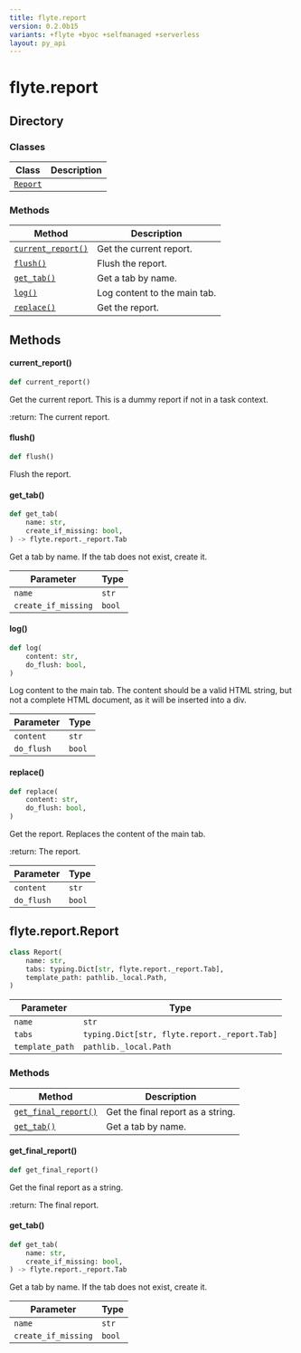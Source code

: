```yaml
---
title: flyte.report
version: 0.2.0b15
variants: +flyte +byoc +selfmanaged +serverless
layout: py_api
---
```


# flyte.report

## Directory

### Classes

| Class | Description |
|-|-|
| [`Report`](.././flyte.report#flytereportreport) |  |

### Methods

| Method | Description |
|-|-|
| [`current_report()`](#current_report) | Get the current report. |
| [`flush()`](#flush) | Flush the report. |
| [`get_tab()`](#get_tab) | Get a tab by name. |
| [`log()`](#log) | Log content to the main tab. |
| [`replace()`](#replace) | Get the report. |


## Methods

#### current_report()

```python
def current_report()
```
Get the current report. This is a dummy report if not in a task context.

:return: The current report.


#### flush()

```python
def flush()
```
Flush the report.


#### get_tab()

```python
def get_tab(
    name: str,
    create_if_missing: bool,
) -> flyte.report._report.Tab
```
Get a tab by name. If the tab does not exist, create it.



| Parameter | Type |
|-|-|
| `name` | `str` |
| `create_if_missing` | `bool` |

#### log()

```python
def log(
    content: str,
    do_flush: bool,
)
```
Log content to the main tab. The content should be a valid HTML string, but not a complete HTML document,
 as it will be inserted into a div.



| Parameter | Type |
|-|-|
| `content` | `str` |
| `do_flush` | `bool` |

#### replace()

```python
def replace(
    content: str,
    do_flush: bool,
)
```
Get the report. Replaces the content of the main tab.

:return: The report.


| Parameter | Type |
|-|-|
| `content` | `str` |
| `do_flush` | `bool` |

## flyte.report.Report

```python
class Report(
    name: str,
    tabs: typing.Dict[str, flyte.report._report.Tab],
    template_path: pathlib._local.Path,
)
```
| Parameter | Type |
|-|-|
| `name` | `str` |
| `tabs` | `typing.Dict[str, flyte.report._report.Tab]` |
| `template_path` | `pathlib._local.Path` |

### Methods

| Method | Description |
|-|-|
| [`get_final_report()`](#get_final_report) | Get the final report as a string. |
| [`get_tab()`](#get_tab) | Get a tab by name. |


#### get_final_report()

```python
def get_final_report()
```
Get the final report as a string.

:return: The final report.


#### get_tab()

```python
def get_tab(
    name: str,
    create_if_missing: bool,
) -> flyte.report._report.Tab
```
Get a tab by name. If the tab does not exist, create it.



| Parameter | Type |
|-|-|
| `name` | `str` |
| `create_if_missing` | `bool` |


